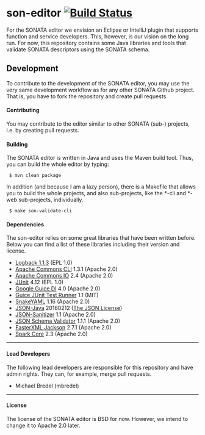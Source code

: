 # son-editor [![Build Status](http://jenkins.sonata-nfv.eu/buildStatus/icon?job=son-editor)](http://jenkins.sonata-nfv.eu/job/son-editor/)

For the SONATA editor we envision an Eclipse or IntelliJ plugin that supports function and service developers. This, however, is our vision on the long run. For now, this repository contains some Java libraries and tools that validate SONATA descriptors using the SONATA schema.

## Development

To contribute to the development of the SONATA editor, you may use the very same development workflow as for any other SONATA Github project. That is, you have to fork the repository and create pull requests.

#### Contributing

You may contribute to the editor similar to other SONATA (sub-) projects, i.e. by creating pull requests.

#### Building

The SONATA editor is written in Java and uses the Maven build tool. Thus, you can build the whole editor by typing:

```
 $ mvn clean package
```

In addition (and because I am a lazy person), there is a Makefile that allows you to build the whole projects, and also sub-projects, like the *-cli and *-web sub-projects, individually.

```
 $ make son-validate-cli
```

#### Dependencies

The son-editor relies on some great libraries that have been written before. Below you can find a list of these libraries including their version and license.

* [Logback 1.1.3](http://logback.qos.ch/) (EPL 1.0)
* [Apache Commons CLI](https://commons.apache.org/proper/commons-cli/) 1.3.1 (Apache 2.0)
* [Apache Commons IO](https://commons.apache.org/proper/commons-io/) 2.4 (Apache 2.0)
* [JUnit](http://junit.org) 4.12 (EPL 1.0) 
* [Google Guice DI](https://github.com/google/guice) 4.0 (Apache 2.0)
* [Guice JUnit Test Runner](https://github.com/caarlos0/guice-junit-test-runner) 1.1 (MIT)
* [SnakeYAML](https://bitbucket.org/asomov/snakeyaml) 1.16 (Apache 2.0)
* [JSON-Java](https://github.com/stleary/JSON-java) 20160212 ([The JSON License](http://www.json.org/license.html))
* [JSON-Sanitizer](https://www.owasp.org/index.php/OWASP_JSON_Sanitizer) 1.1 (Apache 2.0)
* [JSON Schema Validator](http://www.everit.org/) 1.1.1 (Apache 2.0)
* [FasterXML Jackson](https://github.com/FasterXML/jackson) 2.7.1 (Apache 2.0)
* [Spark Core](http://sparkjava.com/) 2.3 (Apache 2.0)

---
#### Lead Developers

The following lead developers are responsible for this repository and have admin rights. They can, for example, merge pull requests.

- Michael Bredel (mbredel)

---
#### License

The license of the SONATA editor is BSD for now. However, we intend to change it to Apache 2.0 later.
